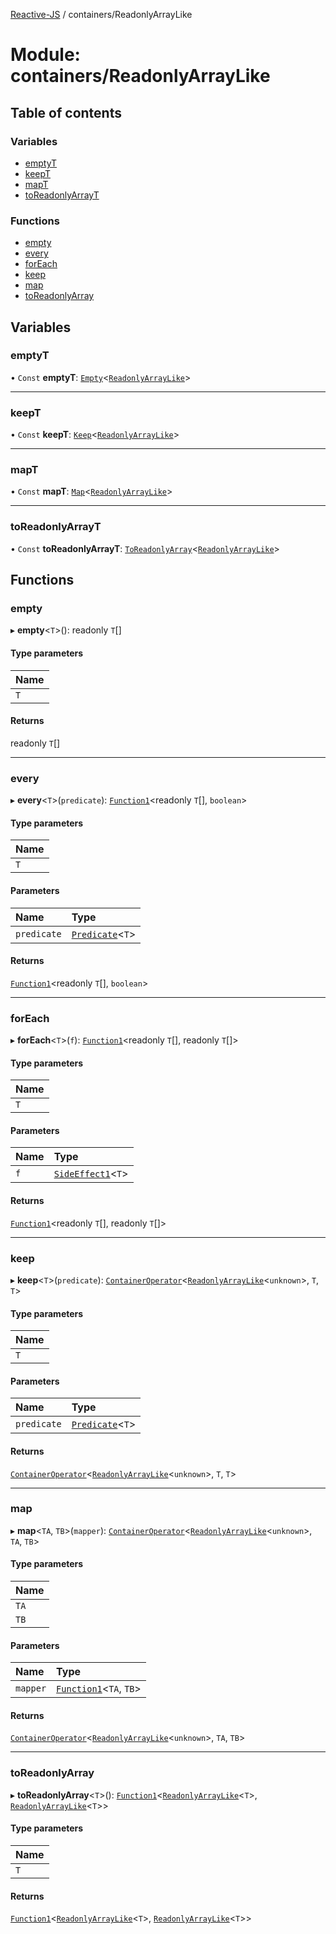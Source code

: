[Reactive-JS](../README.md) / containers/ReadonlyArrayLike

# Module: containers/ReadonlyArrayLike

## Table of contents

### Variables

- [emptyT](containers_ReadonlyArrayLike.md#emptyt)
- [keepT](containers_ReadonlyArrayLike.md#keept)
- [mapT](containers_ReadonlyArrayLike.md#mapt)
- [toReadonlyArrayT](containers_ReadonlyArrayLike.md#toreadonlyarrayt)

### Functions

- [empty](containers_ReadonlyArrayLike.md#empty)
- [every](containers_ReadonlyArrayLike.md#every)
- [forEach](containers_ReadonlyArrayLike.md#foreach)
- [keep](containers_ReadonlyArrayLike.md#keep)
- [map](containers_ReadonlyArrayLike.md#map)
- [toReadonlyArray](containers_ReadonlyArrayLike.md#toreadonlyarray)

## Variables

### emptyT

• `Const` **emptyT**: [`Empty`](containers.md#empty)<[`ReadonlyArrayLike`](../interfaces/containers.ReadonlyArrayLike.md)\>

___

### keepT

• `Const` **keepT**: [`Keep`](containers.md#keep)<[`ReadonlyArrayLike`](../interfaces/containers.ReadonlyArrayLike.md)\>

___

### mapT

• `Const` **mapT**: [`Map`](containers.md#map)<[`ReadonlyArrayLike`](../interfaces/containers.ReadonlyArrayLike.md)\>

___

### toReadonlyArrayT

• `Const` **toReadonlyArrayT**: [`ToReadonlyArray`](containers.md#toreadonlyarray)<[`ReadonlyArrayLike`](../interfaces/containers.ReadonlyArrayLike.md)\>

## Functions

### empty

▸ **empty**<`T`\>(): readonly `T`[]

#### Type parameters

| Name |
| :------ |
| `T` |

#### Returns

readonly `T`[]

___

### every

▸ **every**<`T`\>(`predicate`): [`Function1`](functions.md#function1)<readonly `T`[], `boolean`\>

#### Type parameters

| Name |
| :------ |
| `T` |

#### Parameters

| Name | Type |
| :------ | :------ |
| `predicate` | [`Predicate`](functions.md#predicate)<`T`\> |

#### Returns

[`Function1`](functions.md#function1)<readonly `T`[], `boolean`\>

___

### forEach

▸ **forEach**<`T`\>(`f`): [`Function1`](functions.md#function1)<readonly `T`[], readonly `T`[]\>

#### Type parameters

| Name |
| :------ |
| `T` |

#### Parameters

| Name | Type |
| :------ | :------ |
| `f` | [`SideEffect1`](functions.md#sideeffect1)<`T`\> |

#### Returns

[`Function1`](functions.md#function1)<readonly `T`[], readonly `T`[]\>

___

### keep

▸ **keep**<`T`\>(`predicate`): [`ContainerOperator`](containers.md#containeroperator)<[`ReadonlyArrayLike`](../interfaces/containers.ReadonlyArrayLike.md)<`unknown`\>, `T`, `T`\>

#### Type parameters

| Name |
| :------ |
| `T` |

#### Parameters

| Name | Type |
| :------ | :------ |
| `predicate` | [`Predicate`](functions.md#predicate)<`T`\> |

#### Returns

[`ContainerOperator`](containers.md#containeroperator)<[`ReadonlyArrayLike`](../interfaces/containers.ReadonlyArrayLike.md)<`unknown`\>, `T`, `T`\>

___

### map

▸ **map**<`TA`, `TB`\>(`mapper`): [`ContainerOperator`](containers.md#containeroperator)<[`ReadonlyArrayLike`](../interfaces/containers.ReadonlyArrayLike.md)<`unknown`\>, `TA`, `TB`\>

#### Type parameters

| Name |
| :------ |
| `TA` |
| `TB` |

#### Parameters

| Name | Type |
| :------ | :------ |
| `mapper` | [`Function1`](functions.md#function1)<`TA`, `TB`\> |

#### Returns

[`ContainerOperator`](containers.md#containeroperator)<[`ReadonlyArrayLike`](../interfaces/containers.ReadonlyArrayLike.md)<`unknown`\>, `TA`, `TB`\>

___

### toReadonlyArray

▸ **toReadonlyArray**<`T`\>(): [`Function1`](functions.md#function1)<[`ReadonlyArrayLike`](../interfaces/containers.ReadonlyArrayLike.md)<`T`\>, [`ReadonlyArrayLike`](../interfaces/containers.ReadonlyArrayLike.md)<`T`\>\>

#### Type parameters

| Name |
| :------ |
| `T` |

#### Returns

[`Function1`](functions.md#function1)<[`ReadonlyArrayLike`](../interfaces/containers.ReadonlyArrayLike.md)<`T`\>, [`ReadonlyArrayLike`](../interfaces/containers.ReadonlyArrayLike.md)<`T`\>\>
